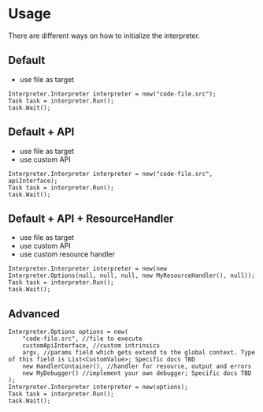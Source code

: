 # Usage

There are different ways on how to initialize the interpreter.

## Default

- use file as target

```
Interpreter.Interpreter interpreter = new("code-file.src");
Task task = interpreter.Run();
task.Wait();
```

## Default + API

- use file as target
- use custom API

```
Interpreter.Interpreter interpreter = new("code-file.src", apiInterface);
Task task = interpreter.Run();
task.Wait();
```

## Default + API + ResourceHandler

- use file as target
- use custom API
- use custom resource handler

```
Interpreter.Interpreter interpreter = new(new Interpreter.Options(null, null, null, new MyResourceHandler(), null));
Task task = interpreter.Run();
task.Wait();
```

## Advanced

```
Interpreter.Options options = new(
	"code-file.src", //file to execute
	customApiInterface, //custom intrinsics
	argv, //params field which gets extend to the global context. Type of this field is List<CustomValue>; Specific docs TBD
	new HandlerContainer(), //handler for resource, output and errors
	new MyDebugger() //implement your own debugger; Specific docs TBD
);
Interpreter.Interpreter interpreter = new(options);
Task task = interpreter.Run();
task.Wait();
```